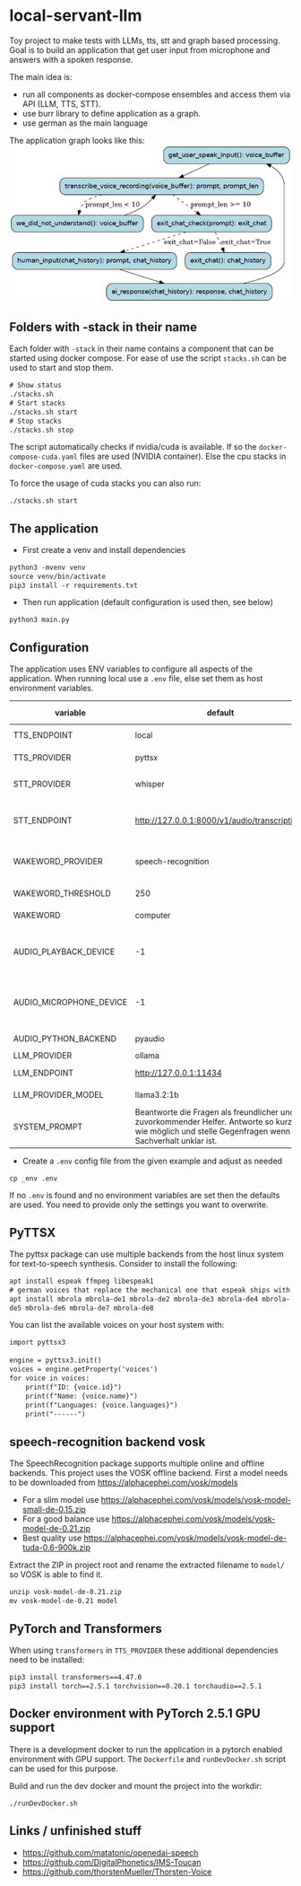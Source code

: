 # local-servant-llm
Toy project to make tests with LLMs, tts, stt and graph based processing. Goal is to build an application that get user input from microphone and answers with a spoken response.

The main idea is:
* run all components as docker-compose ensembles and access them via API (LLM, TTS, STT).
* use burr library to define application as a graph.
* use german as the main language

The application graph looks like this:
![Graph](./graph.png)


## Folders with -stack in their name
Each folder with `-stack` in their name contains a component that can be started using docker compose. For ease of 
use the script `stacks.sh` can be used to start and stop them.

```
# Show status
./stacks.sh
# Start stacks
./stacks.sh start
# Stop stacks
./stacks.sh stop
```
The script automatically checks if nvidia/cuda is available. If so the `docker-compose-cuda.yaml` files are used (NVIDIA container). Else the cpu stacks in `docker-compose.yaml` are used. 

To force the usage of cuda stacks you can also run:
```
./stacks.sh start
```

## The application

* First create a venv and install dependencies
```
python3 -mvenv venv
source venv/bin/activate
pip3 install -r requirements.txt
```

* Then run application (default configuration is used then, see below)
```
python3 main.py
```
## Configuration

The application uses ENV variables to configure all aspects of the application.
When running local use a `.env` file, else set them as host environment variables.

| variable                | default                                                                                                                                                | possible values                          |
|-------------------------|--------------------------------------------------------------------------------------------------------------------------------------------------------|------------------------------------------|
| TTS_ENDPOINT            | local                                                                                                                                                  | any http endpoint                        |
| TTS_PROVIDER            | pyttsx                                                                                                                                                 | pyttsx, transformers                     |
| STT_PROVIDER            | whisper                                                                                                                                                | whisper, speech-recognition              |
| STT_ENDPOINT            | http://127.0.0.1:8000/v1/audio/transcriptions                                                                                                          | url if remote service has been chosen    |
| WAKEWORD_PROVIDER       | speech-recognition                                                                                                                                     | speech-recognition, open-wakeword        |
| WAKEWORD_THRESHOLD      | 250                                                                                                                                                    | any positive integer                     |
| WAKEWORD                | computer                                                                                                                                               | any word or short phrase                 |
| AUDIO_PLAYBACK_DEVICE   | -1                                                                                                                                                     | the device number, negative means "auto" |
| AUDIO_MICROPHONE_DEVICE | -1                                                                                                                                                     | the device number, negative means "auto" |
| AUDIO_PYTHON_BACKEND    | pyaudio                                                                                                                                                | pyaudio, pyalsaaudio                     | 
| LLM_PROVIDER            | ollama                                                                                                                                                 | ollama                                   |
| LLM_ENDPOINT            | http://127.0.0.1:11434                                                                                                                                 | any http endpoint                        |
| LLM_PROVIDER_MODEL      | llama3.2:1b                                                                                                                                            | llama3.2:1b, llama3.2:3b                 |
| SYSTEM_PROMPT           | Beantworte die Fragen als freundlicher und zuvorkommender Helfer. Antworte so kurz wie möglich und stelle Gegenfragen wenn der Sachverhalt unklar ist. | any system prompt string you want        |

* Create a `.env` config file from the given example and adjust as needed
```
cp _env .env
```

If no `.env` is found and no environment variables are set then the defaults are used. You need to provide only the
settings you want to overwrite.

## PyTTSX

The pyttsx package can use multiple backends from the host linux system for text-to-speech synthesis. Consider 
to install the following:
```
apt install espeak ffmpeg libespeak1
# german voices that replace the mechanical one that espeak ships with
apt install mbrola mbrola-de1 mbrola-de2 mbrola-de3 mbrola-de4 mbrola-de5 mbrola-de6 mbrola-de7 mbrola-de8
```

You can list the available voices on your host system with:
```
import pyttsx3

engine = pyttsx3.init()
voices = engine.getProperty('voices')
for voice in voices:
    print(f"ID: {voice.id}")
    print(f"Name: {voice.name}")
    print(f"Languages: {voice.languages}")
    print("------")
```

## speech-recognition backend vosk
The SpeechRecognition package supports multiple online and offline backends. This project uses the VOSK offline
backend. First a model needs to be downloaded from https://alphacephei.com/vosk/models
* For a slim model use https://alphacephei.com/vosk/models/vosk-model-small-de-0.15.zip
* For a good balance use https://alphacephei.com/vosk/models/vosk-model-de-0.21.zip
* Best quality use https://alphacephei.com/vosk/models/vosk-model-de-tuda-0.6-900k.zip

Extract the ZIP in project root and rename the extracted filename to `model/` so VOSK is able to find it.
```
unzip vosk-model-de-0.21.zip 
mv vosk-model-de-0.21 model
```

## PyTorch and Transformers

When using `transformers` in `TTS_PROVIDER` these additional dependencies need to be installed:
```
pip3 install transformers==4.47.0
pip3 install torch==2.5.1 torchvision==0.20.1 torchaudio==2.5.1
```

## Docker environment with PyTorch 2.5.1 GPU support

There is a development docker to run the application in a pytorch enabled environment with GPU support. The `Dockerfile`
and `runDevDocker.sh` script can be used for this purpose. 

Build and run the dev docker and mount the project into the workdir:
```
./runDevDocker.sh
```

## Links / unfinished stuff
* https://github.com/matatonic/openedai-speech
* https://github.com/DigitalPhonetics/IMS-Toucan
* https://github.com/thorstenMueller/Thorsten-Voice
